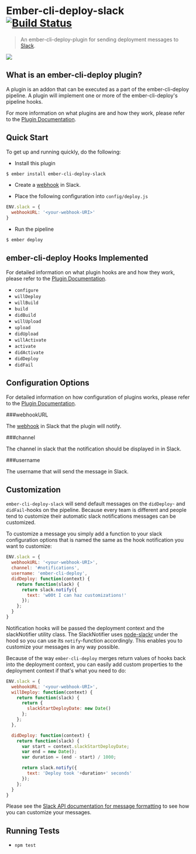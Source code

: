 # Ember-cli-deploy-slack [![Build Status](https://travis-ci.org/ember-cli-deploy/ember-cli-deploy-slack.svg?branch=master)](https://travis-ci.org/ember-cli-deploy/ember-cli-deploy-slack)

> An ember-cli-deploy-plugin for sending deployment messages to [Slack](https://slack.com/).

[![](https://ember-cli-deploy.github.io/ember-cli-deploy-version-badges/plugins/ember-cli-deploy-slack.svg)](http://ember-cli-deploy.github.io/ember-cli-deploy-version-badges/)

## What is an ember-cli-deploy plugin?

A plugin is an addon that can be executed as a part of the ember-cli-deploy pipeline. A plugin will implement one or more of the ember-cli-deploy's pipeline hooks.

For more information on what plugins are and how they work, please refer to the [Plugin Documentation][2].

## Quick Start

To get up and running quickly, do the following:

- Install this plugin

```bash
$ ember install ember-cli-deploy-slack
```

- Create a [webhook](https://api.slack.com/incoming-webhooks) in Slack.

- Place the following configuration into `config/deploy.js`

```javascript
ENV.slack = {
  webhookURL: '<your-webhook-URI>'
}
```

- Run the pipeline

```bash
$ ember deploy
```

## ember-cli-deploy Hooks Implemented

For detailed information on what plugin hooks are and how they work, please refer to the [Plugin Documentation][2].

- `configure`
- `willDeploy`
- `willBuild`
- `build`
- `didBuild`
- `willUpload`
- `upload`
- `didUpload`
- `willActivate`
- `activate`
- `didActivate`
- `didDeploy`
- `didFail`

## Configuration Options

For detailed information on how configuration of plugins works, please refer to the [Plugin Documentation][2].

###webhookURL

The [webhook](https://api.slack.com/incoming-webhooks) in Slack that the plugin will notify.

###channel

The channel in slack that the notification should be displayed in in Slack.

###username

The username that will send the message in Slack.

## Customization

`ember-cli-deploy-slack` will send default messages on the `didDeploy`- and
`didFail`-hooks on the pipeline. Because every team is different and people
tend to customize their automatic slack notifications messages can be
customized.

To customize a message you simply add a function to your slack configuration
options that is named the same as the hook notification you want to customize:

```js
ENV.slack = {
  webhookURL: '<your-webhook-URI>',
  channel: '#notifications',
  username: 'ember-cli-deploy',
  didDeploy: function(context) {
    return function(slack) {
      return slack.notify({
        text: 'w00t I can haz customizations!'
      });
    };
  }
}
```

Notification hooks will be passed the deployment context and the slackNotifier
utility class. The SlackNotifier uses [node-slackr](https://github.com/chenka/node-slackr) under the hood so you can use its `notify`-function accordingly. This enables you to customize your messages in any way possible.

Because of the way `ember-cli-deploy` merges return values of hooks back into the deployment context, you can easily add custom properties to the deployment context if that's what you need to do:

```javascript
ENV.slack = {
  webhookURL: '<your-webhook-URI>',
  willDeploy: function(context) {
    return function(slack) {
      return {
        slackStartDeployDate: new Date()
      };
    };
  },

  didDeploy: function(context) {
    return function(slack) {
      var start = context.slackStartDeployDate;
      var end = new Date();
      var duration = (end - start) / 1000;

      return slack.notify({
        text: 'Deploy took '+duration+' seconds'
      });
    };
  }
}
```

Please see the [Slack API documentation for message formatting](https://api.slack.com/docs/formatting)
to see how you can customize your messages.

## Running Tests

- `npm test`

[2]: http://ember-cli.github.io/ember-cli-deploy/plugins "Plugin Documentation"
